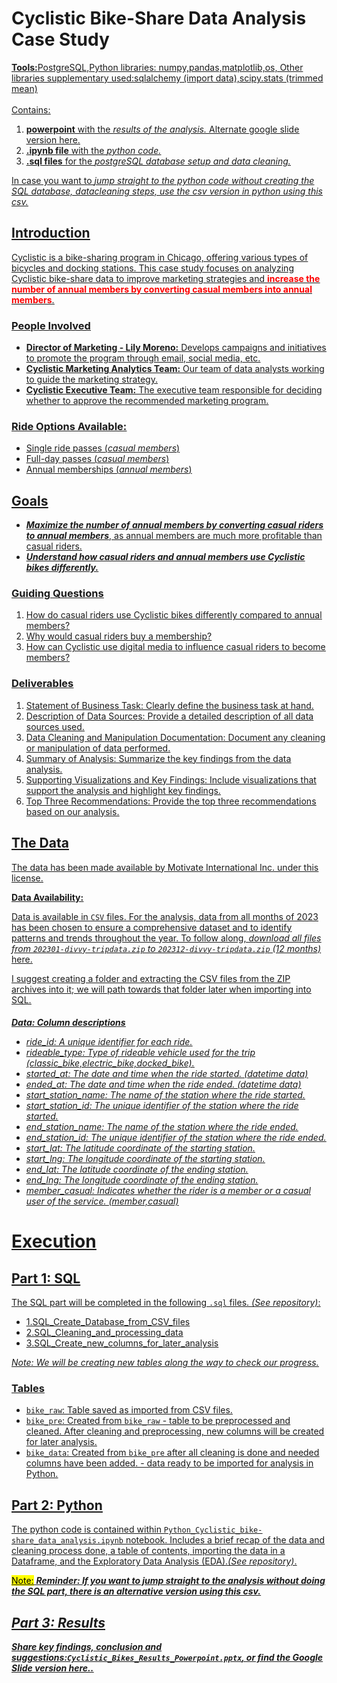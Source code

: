 <h1>Cyclistic Bike-Share Data Analysis Case Study</h1>
<u><b>Tools:</b>PostgreSQL,Python libraries: numpy,pandas,matplotlib,os, Other libraries supplementary used:sqlalchemy (import data),scipy.stats (trimmed mean)<u><br>
<br>
Contains: 
<ol>
<li><b>powerpoint</b> with the <em>results of the analysis.</em> Alternate <a href="https://drive.google.com/drive/folders/1BGqA6mrtbYebPOtenprS7C6yLArB9Swm?usp=drive_link">google slide version here.</a></li>
<li><b>.ipynb file</b> with the <em>python code.</em></li>
<li><b>.sql files</b> for the <em>postgreSQL database setup and data cleaning.</em></li>
</ol>
In case you want to <em> jump straight to the python code without creating the SQL database, datacleaning steps, use the csv version in python <a href="https://drive.google.com/drive/folders/1BGqA6mrtbYebPOtenprS7C6yLArB9Swm?usp=drive_link">using this csv.</a> </em></li><br>
<h2>Introduction</h2>
Cyclistic is a bike-sharing program in Chicago, offering various types of bicycles and docking stations. This case study focuses on analyzing Cyclistic bike-share data to improve marketing strategies and <span style="color:red"><b>increase the number of annual members by converting casual members into annual members</b></span>.
<h3>People Involved</h3>
<ul>
<li><b>Director of Marketing - Lily Moreno:</b> Develops campaigns and initiatives to promote the program through email, social media, etc.</li>
<li><b>Cyclistic Marketing Analytics Team:</b> Our team of data analysts working to guide the marketing strategy.</li>
<li><b>Cyclistic Executive Team:</b> The executive team responsible for deciding whether to approve the recommended marketing program.</li>
</ul>
<h3>Ride Options Available:</h3>
<ul>
<li>Single ride passes (<em>casual members</em>)</li>
<li>Full-day passes (<em>casual members</em>)</li>
<li>Annual memberships (<em>annual members</em>)</li>
</ul>
<h2>Goals</h2>
<div class="alert alert-block alert-success">
<ul>
<li><em><b>Maximize the number of annual members by converting casual riders to annual members</b></em>, as annual members are much more profitable than casual riders.</li>
<li><em><b>Understand how casual riders and annual members use Cyclistic bikes differently.</b></em></li>
</ul>
</div>
<h3>Guiding Questions</h3>
<ol>
<li>How do casual riders use Cyclistic bikes differently compared to annual members?</li>
<li>Why would casual riders buy a membership?</li>
<li>How can Cyclistic use digital media to influence casual riders to become members?</li>
</ol>

<h3>Deliverables</h3>
<ol>
<li>Statement of Business Task: Clearly define the business task at hand.</li>
<li>Description of Data Sources: Provide a detailed description of all data sources used.</li>
<li>Data Cleaning and Manipulation Documentation: Document any cleaning or manipulation of data performed.</li>
<li>Summary of Analysis: Summarize the key findings from the data analysis.</li>
<li>Supporting Visualizations and Key Findings: Include visualizations that support the analysis and highlight key findings.</li>
<li>Top Three Recommendations: Provide the top three recommendations based on our analysis.</li>
</ol>
<h2>The Data</h2>
<p>The data has been made available by Motivate International Inc. under this <a href="https://divvybikes.com/data-license-agreement">license</a>.</p>

<b>Data Availability:</b>
<p>Data is available in <code>CSV</code> files. For the analysis, data from all months of 2023 has been chosen to ensure a comprehensive dataset and to identify patterns and trends throughout the year. To follow along, <em>download all files from <code>202301-divvy-tripdata.zip</code> to <code>202312-divvy-tripdata.zip</code> (12 months)</em> <a href="https://divvy-tripdata.s3.amazonaws.com/index.html">here</a>.</p>
<p>I suggest creating a folder and extracting the CSV files from the ZIP archives into it; we will path towards that folder later when importing into SQL.</p>

<h6> <em><b>Data: Column descriptions</b></em> 
<ul>
<li>ride_id: A unique identifier for each ride.</li>
<li>rideable_type: Type of rideable vehicle used for the trip (classic_bike,electric_bike,docked_bike).</li>
<li>started_at: The date and time when the ride started. (datetime data)</li>
<li>ended_at: The date and time when the ride ended. (datetime data)</li>
<li>start_station_name: The name of the station where the ride started.</li>
<li>start_station_id: The unique identifier of the station where the ride started.</li>
<li>end_station_name: The name of the station where the ride ended.</li>
<li>end_station_id: The unique identifier of the station where the ride ended.</li>
<li>start_lat: The latitude coordinate of the starting station.</li>
<li>start_lng: The longitude coordinate of the starting station.</li>
<li>end_lat: The latitude coordinate of the ending station.</li>
<li>end_lng: The longitude coordinate of the ending station.</li>
<li>member_casual: Indicates whether the rider is a member or a casual user of the service. (member,casual)</li>
</ul></h6>

<h1>Execution</h1>
<h2>Part 1: SQL</h2>
<p>The SQL part will be completed in the following <code>.sql</code> files. <em>(See repository)</em>:</p>
<ul>
<li>1.SQL_Create_Database_from_CSV_files</li>
<li>2.SQL_Cleaning_and_processing_data</li>
<li>3.SQL_Create_new_columns_for_later_analysis</li>
</ul>
<p><em>Note: We will be creating new tables along the way to check our progress.</em></p>
<h3><b>Tables</b></h3>
<ul>
<li><code>bike_raw</code>: Table saved as imported from CSV files.</li>
<li><code>bike_pre</code>: Created from <code>bike_raw</code> - table to be preprocessed and cleaned. After cleaning and preprocessing, new columns will be created for later analysis.</li>
<li><code>bike_data</code>: Created from <code>bike_pre</code> after all cleaning is done and needed columns have been added. - data ready to be imported for analysis in Python.</li>
</ul>
<h2>Part 2: Python</h2>
<p>The python code is contained within <code>Python_Cyclistic_bike-share_data_analysis.ipynb</code> notebook. Includes a brief recap of the data and cleaning process done, a table of contents, importing the data in a Dataframe, and the Exploratory Data Analysis (EDA).<em>(See repository)</em>.</p>
<p><mark>Note:</mark> <em><b>Reminder: If you want to jump straight to the analysis without doing the SQL part, there is an alternative version <a href="https://drive.google.com/drive/folders/1BGqA6mrtbYebPOtenprS7C6yLArB9Swm?usp=drive_link">using this csv.</a>
<h2>Part 3: Results</h2>
<p>Share key findings, conclusion and suggestions:<code>Cyclistic_Bikes_Results_Powerpoint.pptx</code>, or find the <em><a href="https://drive.google.com/drive/folders/1BGqA6mrtbYebPOtenprS7C6yLArB9Swm?usp=drive_link">Google Slide version here.</a></em>.</p>

